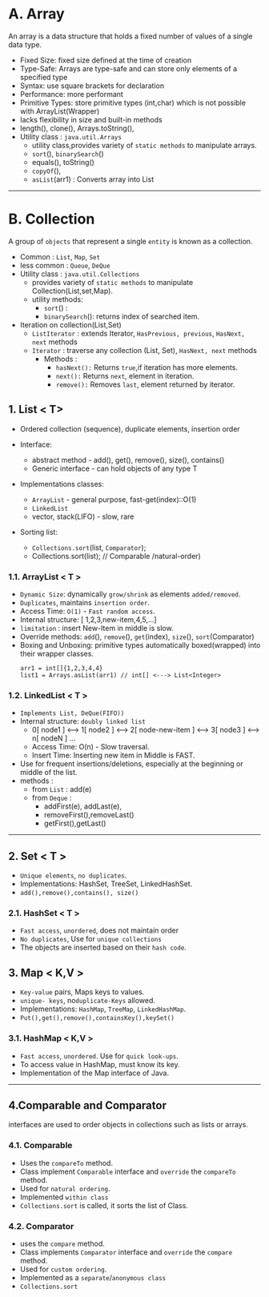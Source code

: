 #  A. Array 
An array is a data structure that holds a fixed number of values of a single data type.
- Fixed Size: fixed size defined at the time of creation
- Type-Safe: Arrays are type-safe and can store only elements of a specified type
- Syntax:  use square brackets for declaration
- Performance: more performant
- Primitive Types: store primitive types (int,char) which is not possible with ArrayList(Wrapper)
- lacks flexibility in size and built-in methods
- length(), clone(), Arrays.toString(),
- Utility class : `java.util.Arrays`
  - utility class,provides variety of `static methods` to manipulate arrays.
  - `sort`(), `binarySearch`()
  - equals(), toString()
  - `copyOf`(), 
  - `asList`(arr1) : Converts array into List

---

# B. Collection 
A group of  `objects` that represent a single `entity` is known as a collection.
- Common : `List`, `Map`, `Set`
- less common : `Queue`, `DeQue`
- Utility class : `java.util.Collections`
  - provides variety of `static methods` to manipulate Collection(List,set,Map).
  - utility methods:
    - `sort`() :
    - `binarySearch`(): returns index of searched item.
- Iteration on collection(List,Set)
  - `ListIterator` : extends Iterator, `HasPrevious, previous`, `HasNext, next` methods
  - `Iterator`     :  traverse any collection (List, Set), `HasNext, next` methods
    - Methods :  
      - `hasNext():` Returns `true`,if iteration has more elements.
      - `next():` Returns `next`, element in iteration.
      - `remove():` Removes `last`, element returned by iterator.


## 1. List < T>
- Ordered collection (sequence),  duplicate elements, insertion order
- Interface: 
  - abstract method - add(), get(), remove(), size(), contains()
  - Generic interface - can hold objects of any type T

- Implementations classes: 
  - `ArrayList` - general purpose, fast-get(index)::O(1)
  - `LinkedList`  
  - vector, stack(LIFO) - slow, rare
- Sorting list:
  - `Collections.sort`(list, `Comparator`);
  - Collections.sort(list); // Comparable /natural-order)

  
### 1.1. ArrayList < T >
- `Dynamic Size`: dynamically `grow/shrink` as elements `added/removed`.
-  `Duplicates`, maintains `insertion order`.
- Access Time: `O(1)` - `Fast random access`.
- Internal structure: [ 1,2,3,new-item,4,5,...]
- `limitation` : insert New-Item in middle is slow.
- Override methods: `add`(), `remove`(), `get`(index), `size`(), `sort`(Comparator)
- Boxing and Unboxing: primitive types automatically boxed(wrapped) into their wrapper classes.
  ```
  arr1 = int[]{1,2,3,4,4}
  list1 = Arrays.asList(arr1) // int[] <---> List<Integer> 
  ```

### 1.2. LinkedList < T > 
- `Implements List, DeQue(FIFO))`
- Internal structure: `doubly linked list`
  - 0[ node1 ] <--> 1[ node2 ] <--> 2[ node-new-item ] <--> 3[ node3 ] <--> n[ nodeN ] ...
  - Access Time: O(n) - Slow traversal.
  - Insert Time: Inserting new item in Middle is FAST.
- Use for frequent insertions/deletions, especially at the beginning or middle of the list.
- methods :
  - from `List` : add(e)
  - from `Deque` :
    - addFirst(e), addLast(e), 
    - removeFirst(),removeLast()
    - getFirst(),getLast()

---
## 2. Set < T >
- `Unique elements`, `no duplicates`.
- Implementations: HashSet, TreeSet, LinkedHashSet.
- `add(),remove(),contains(), size()`

### 2.1. HashSet < T >
- `Fast access`, `unordered`, does not maintain order
- `No duplicates`, Use for `unique collections`
- The objects are inserted based on their `hash code`.


## 3. Map < K,V >
- `Key-value` pairs, Maps keys to values.
- `unique- keys`, no`duplicate-Keys` allowed.
- Implementations: `HashMap`, `TreeMap`, `LinkedHashMap`.
- `Put(),get(),remove(),containsKey(),keySet()`

###  3.1. HashMap < K,V >
- `Fast access`, `unordered`. Use for `quick look-ups`.
- To access value in HashMap, must know its key.
- Implementation of the Map interface of Java.

---
## 4.Comparable and Comparator
interfaces are used to order objects in collections such as lists or arrays.

### 4.1. Comparable
- Uses the `compareTo` method.
- Class implement `Comparable` interface and `override` the `compareTo` method.
- Used for `natural ordering`. 
- Implemented `within class`
- `Collections.sort` is called, it sorts the list of Class.


### 4.2. Comparator
- uses the `compare` method.
- Class implements `Comparator` interface and `override` the `compare` method.
- Used for `custom ordering`. 
- Implemented as a `separate`/`anonymous class`
- `Collections.sort` 



